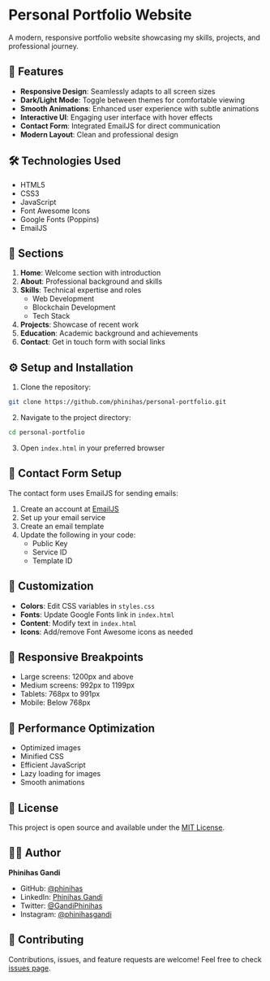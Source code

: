 # Personal Portfolio Website

A modern, responsive portfolio website showcasing my skills, projects, and professional journey.

## 🌟 Features

- **Responsive Design**: Seamlessly adapts to all screen sizes
- **Dark/Light Mode**: Toggle between themes for comfortable viewing
- **Smooth Animations**: Enhanced user experience with subtle animations
- **Interactive UI**: Engaging user interface with hover effects
- **Contact Form**: Integrated EmailJS for direct communication
- **Modern Layout**: Clean and professional design

## 🛠️ Technologies Used

- HTML5
- CSS3
- JavaScript
- Font Awesome Icons
- Google Fonts (Poppins)
- EmailJS

## 📱 Sections

1. **Home**: Welcome section with introduction
2. **About**: Professional background and skills
3. **Skills**: Technical expertise and roles
   - Web Development
   - Blockchain Development
   - Tech Stack
4. **Projects**: Showcase of recent work
5. **Education**: Academic background and achievements
6. **Contact**: Get in touch form with social links

## ⚙️ Setup and Installation

1. Clone the repository:
```bash
git clone https://github.com/phinihas/personal-portfolio.git
```

2. Navigate to the project directory:
```bash
cd personal-portfolio
```

3. Open `index.html` in your preferred browser

## 📧 Contact Form Setup

The contact form uses EmailJS for sending emails:

1. Create an account at [EmailJS](https://www.emailjs.com/)
2. Set up your email service
3. Create an email template
4. Update the following in your code:
   - Public Key
   - Service ID
   - Template ID

## 🎨 Customization

- **Colors**: Edit CSS variables in `styles.css`
- **Fonts**: Update Google Fonts link in `index.html`
- **Content**: Modify text in `index.html`
- **Icons**: Add/remove Font Awesome icons as needed

## 📱 Responsive Breakpoints

- Large screens: 1200px and above
- Medium screens: 992px to 1199px
- Tablets: 768px to 991px
- Mobile: Below 768px

## 🚀 Performance Optimization

- Optimized images
- Minified CSS
- Efficient JavaScript
- Lazy loading for images
- Smooth animations

## 📄 License

This project is open source and available under the [MIT License](LICENSE).

## 👨‍💻 Author

**Phinihas Gandi**
- GitHub: [@phinihas](https://github.com/phinihas)
- LinkedIn: [Phinihas Gandi](https://www.linkedin.com/in/phinihas-gandi-b8b25b1b2/)
- Twitter: [@GandiPhinihas](https://x.com/GandiPhinihas)
- Instagram: [@phinihasgandi](https://www.instagram.com/phinihasgandi/)

## 🤝 Contributing

Contributions, issues, and feature requests are welcome! Feel free to check [issues page](https://github.com/phinihas/personal-portfolio/issues).
